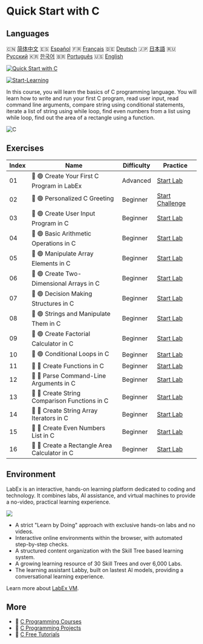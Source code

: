 # Quick Start with C

## Languages

🇨🇳 [简体中文](README_zh.md) 🇪🇸 [Español](README_es.md) 🇫🇷 [Français](README_fr.md) 🇩🇪 [Deutsch](README_de.md) 🇯🇵 [日本語](README_ja.md) 🇷🇺 [Русский](README_ru.md) 🇰🇷 [한국어](README_ko.md) 🇧🇷 [Português](README_pt.md) 🇺🇸 [English](README.md) 

[![Quick Start with C](https://cover-creator.labex.io/quick-start-with-c.png)](https://labex.io/courses/quick-start-with-c)

[![Start-Learning](https://img.shields.io/badge/Start-Learning-whitesmoke?style=for-the-badge)](https://labex.io/courses/quick-start-with-c)

In this course, you will learn the basics of C programming language. You will learn how to write and run your first C program, read user input, read command line arguments, compare string using conditional statements, iterate a list of string using while loop, find even numbers from a list using while loop, find out the area of a rectangle using a function.

![C](https://img.shields.io/badge/C-whitesmoke?style=for-the-badge&logo=c)


## Exercises

|   Index | Name                                          | Difficulty   | Practice                                                                                                            |
|---------|-----------------------------------------------|--------------|---------------------------------------------------------------------------------------------------------------------|
|      01 | 📖 🟢 Create Your First C Program in LabEx    | Advanced     | <a target='_blank' href='https://labex.io/tutorials/c-create-your-first-c-program-in-labex-438241'>Start Lab</a>    |
|      02 | 🎯 🟢 Personalized C Greeting                 | Beginner     | <a target='_blank' href='https://labex.io/tutorials/c-personalized-c-greeting-391828'>Start Challenge</a>           |
|      03 | 📖 🟢 Create User Input Program in C          | Beginner     | <a target='_blank' href='https://labex.io/tutorials/c-create-user-input-program-in-c-438242'>Start Lab</a>          |
|      04 | 📖 🟢 Basic Arithmetic Operations in C        | Beginner     | <a target='_blank' href='https://labex.io/tutorials/c-basic-arithmetic-operations-in-c-438262'>Start Lab</a>        |
|      05 | 📖 🟢 Manipulate Array Elements in C          | Beginner     | <a target='_blank' href='https://labex.io/tutorials/c-manipulate-array-elements-in-c-438261'>Start Lab</a>          |
|      06 | 📖 🟢 Create Two-Dimensional Arrays in C      | Beginner     | <a target='_blank' href='https://labex.io/tutorials/c-create-two-dimensional-arrays-in-c-438259'>Start Lab</a>      |
|      07 | 📖 🟢 Decision Making Structures in C         | Beginner     | <a target='_blank' href='https://labex.io/tutorials/c-decision-making-structures-in-c-438255'>Start Lab</a>         |
|      08 | 📖 🟢 Strings and Manipulate Them in C        | Beginner     | <a target='_blank' href='https://labex.io/tutorials/c-strings-and-manipulate-them-in-c-438258'>Start Lab</a>        |
|      09 | 📖 🟢 Create Factorial Calculator in C        | Beginner     | <a target='_blank' href='https://labex.io/tutorials/c-create-factorial-calculator-in-c-438256'>Start Lab</a>        |
|      10 | 📖 🟢 Conditional Loops in C                  | Beginner     | <a target='_blank' href='https://labex.io/tutorials/c-conditional-loops-in-c-438260'>Start Lab</a>                  |
|      11 | 📖 🔵 Create Functions in C                   | Beginner     | <a target='_blank' href='https://labex.io/tutorials/c-create-functions-in-c-438257'>Start Lab</a>                   |
|      12 | 📖 🔵 Parse Command-Line Arguments in C       | Beginner     | <a target='_blank' href='https://labex.io/tutorials/c-parse-command-line-arguments-in-c-438243'>Start Lab</a>       |
|      13 | 📖 🔵 Create String Comparison Functions in C | Beginner     | <a target='_blank' href='https://labex.io/tutorials/c-create-string-comparison-functions-in-c-438244'>Start Lab</a> |
|      14 | 📖 🔵 Create String Array Iterators in C      | Beginner     | <a target='_blank' href='https://labex.io/tutorials/c-create-string-array-iterators-in-c-438245'>Start Lab</a>      |
|      15 | 📖 🔵 Create Even Numbers List in C           | Beginner     | <a target='_blank' href='https://labex.io/tutorials/c-create-even-numbers-list-in-c-438246'>Start Lab</a>           |
|      16 | 📖 🔵 Create a Rectangle Area Calculator in C | Beginner     | <a target='_blank' href='https://labex.io/tutorials/c-create-a-rectangle-area-calculator-in-c-438247'>Start Lab</a> |

## Environment

LabEx is an interactive, hands-on learning platform dedicated to coding and technology. It combines labs, AI assistance, and virtual machines to provide a no-video, practical learning experience.

![](https://tutorial-screenshot.getvm.io/images/vm-1725247253.png)

- A strict "Learn by Doing" approach with exclusive hands-on labs and no videos.
- Interactive online environments within the browser, with automated step-by-step checks.
- A structured content organization with the Skill Tree based learning system.
- A growing learning resource of 30 Skill Trees and over 6,000 Labs.
- The learning assistant Labby, built on lastest AI models, providing a conversational learning experience.

Learn more about [LabEx VM](https://support.labex.io/using-labex/virtual-machine).

## More

- 🔗 [C Programming Courses](https://github.com/labex-labs/awesome-programming-courses)
- 🔗 [C Programming Projects](https://github.com/labex-labs/awesome-programming-projects)
- 🔗 [C Free Tutorials](https://github.com/labex-labs/c-free-tutorials)

